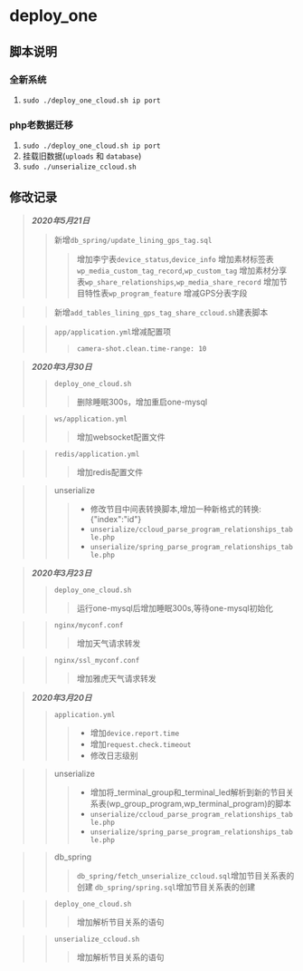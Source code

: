 # deploy_one
## 脚本说明
### 全新系统
1. `sudo ./deploy_one_cloud.sh ip port`
### php老数据迁移
1. `sudo ./deploy_one_cloud.sh ip port`
2. 挂载旧数据(`uploads` 和 `database`)
3. `sudo ./unserialize_ccloud.sh`

## 修改记录
> ***2020年5月21日***
>> 新增`db_spring/update_lining_gps_tag.sql`
>>> 增加李宁表`device_status`,`device_info`
>>> 增加素材标签表`wp_media_custom_tag_record`,`wp_custom_tag`
>>> 增加素材分享表`wp_share_relationships`,`wp_media_share_record`
>>> 增加节目特性表`wp_program_feature`
>>> 增减GPS分表字段

>> 新增`add_tables_lining_gps_tag_share_ccloud.sh`建表脚本

>> `app/application.yml`增减配置项
>>> `camera-shot.clean.time-range: 10`

> ***2020年3月30日***
>> `deploy_one_cloud.sh`
>>> 删除睡眠300s，增加重启one-mysql

>> `ws/application.yml`
>>> 增加websocket配置文件

>> `redis/application.yml`
>>> 增加redis配置文件 

>> unserialize
>>> - 修改节目中间表转换脚本,增加一种新格式的转换: {"index":"id"}
>>> - `unserialize/ccloud_parse_program_relationships_table.php`
>>> - `unserialize/spring_parse_program_relationships_table.php`




> ***2020年3月23日***
>> `deploy_one_cloud.sh`
>>> 运行one-mysql后增加睡眠300s,等待one-mysql初始化

>> `nginx/myconf.conf`
>>> 增加天气请求转发

>> `nginx/ssl_myconf.conf`
>>> 增加雅虎天气请求转发

> ***2020年3月20日***
>> `application.yml`
>>> - 增加`device.report.time`
>>> - 增加`request.check.timeout`
>>> - 修改日志级别

>> unserialize
>>> - 增加将_terminal_group和_terminal_led解析到新的节目关系表(wp_group_program,wp_terminal_program)的脚本
>>> - `unserialize/ccloud_parse_program_relationships_table.php`
>>> - `unserialize/spring_parse_program_relationships_table.php`

>> db_spring
>>> `db_spring/fetch_unserialize_ccloud.sql`增加节目关系表的创建
>>> `db_spring/spring.sql`增加节目关系表的创建

>> `deploy_one_cloud.sh`
>>> 增加解析节目关系的语句

>> `unserialize_ccloud.sh`
>>> 增加解析节目关系的语句
